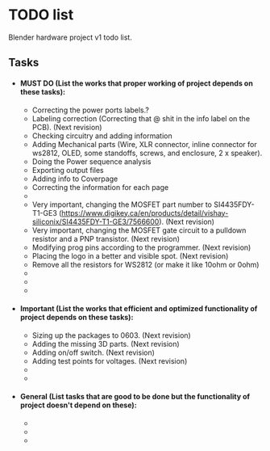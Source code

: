 # TODO list

Blender hardware project v1 todo list.

## Tasks

- #### MUST DO (List the works that proper working of project depends on these tasks):
    - Correcting the power ports labels.?
    - Labeling correction (Correcting that @ shit in the info label on the PCB). (Next revision)
    - Checking circuitry and adding information
    - Adding Mechanical parts (Wire, XLR connector, inline connector for ws2812, OLED, some standoffs, screws, and enclosure, 2 x speaker).
    - Doing the Power sequence analysis
    - Exporting output files
    - Adding info to Coverpage
    - Correcting the information for each page
    - 
    - Very important, changing the MOSFET part number to SI4435FDY-T1-GE3 (https://www.digikey.ca/en/products/detail/vishay-siliconix/SI4435FDY-T1-GE3/7566600). (Next revision)
    - Very important, changing the MOSFET gate circuit to a pulldown resistor and a PNP transistor. (Next revision)
    - Modifying prog pins according to the programmer. (Next revision)
    - Placing the logo in a better and visible spot. (Next revision)
    - Remove all the resistors for WS2812 (or make it like 10ohm or 0ohm)
    - 
    - 
    - 
- #### Important (List the works that efficient and optimized functionality of project depends on these tasks):
    - Sizing up the packages to 0603. (Next revision)
    - Adding the missing 3D parts. (Next revision)
    - Adding on/off switch. (Next revision)
    - Adding test points for voltages. (Next revision)
    -
    - 
- #### General (List tasks that are good to be done but the functionality of project doesn't depend on these):
    - 
    -
    -
